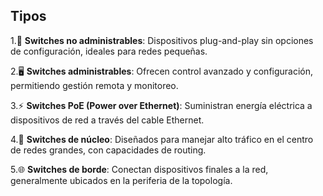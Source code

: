 ## Tipos

1.🔌 **Switches no administrables**: Dispositivos plug-and-play sin opciones de configuración, ideales para redes pequeñas.

2.🖥️ **Switches administrables**: Ofrecen control avanzado y configuración, permitiendo gestión remota y monitoreo.

3.⚡ **Switches PoE (Power over Ethernet)**: Suministran energía eléctrica a dispositivos de red a través del cable Ethernet.

4.🏢 **Switches de núcleo**: Diseñados para manejar alto tráfico en el centro de redes grandes, con capacidades de routing.

5.🌐 **Switches de borde**: Conectan dispositivos finales a la red, generalmente ubicados en la periferia de la topología.
